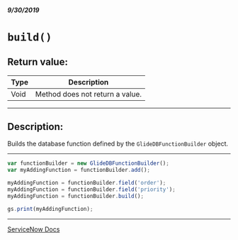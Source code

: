 ##### 9/30/2019
# `build()`

## Return value:
| Type | Description |
|---|---|
| Void | Method does not return a value. |

---

## Description:
Builds the database function defined by the `GlideDBFunctionBuilder` object.

---

```js
var functionBuilder = new GlideDBFunctionBuilder();
var myAddingFunction = functionBuilder.add();

myAddingFunction = functionBuilder.field('order');
myAddingFunction = functionBuilder.field('priority');
myAddingFunction = functionBuilder.build();

gs.print(myAddingFunction);
```

---

[ServiceNow Docs](https://developer.servicenow.com/app.do#!/api_doc?v=newyork&id=GlideDBFBScoped-build)